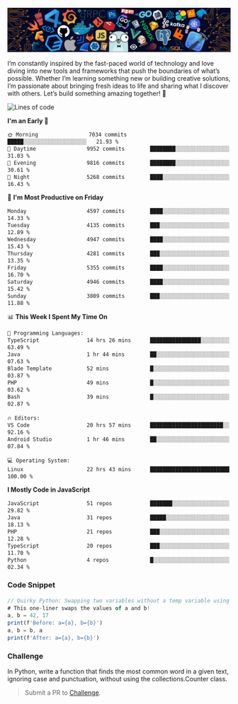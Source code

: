 ![](https://github.com/0x3EF8/0x3EF8/raw/main/images/header_.png)

I’m constantly inspired by the fast-paced world of technology and love diving into new tools and frameworks that push the boundaries of what’s possible. Whether I’m learning something new or building creative solutions, I’m passionate about bringing fresh ideas to life and sharing what I discover with others. Let’s build something amazing together! 🚀

<!--START_SECTION:header-->
![Lines of code](https://img.shields.io/badge/From%20Hello%20World%20I%27ve%20Written-23.1%20million%20lines%20of%20code-blue)

**I'm an Early 🐤** 

```text
🌞 Morning                7034 commits        █████░░░░░░░░░░░░░░░░░░░░   21.93 % 
🌆 Daytime                9952 commits        ████████░░░░░░░░░░░░░░░░░   31.03 % 
🌃 Evening                9816 commits        ████████░░░░░░░░░░░░░░░░░   30.61 % 
🌙 Night                  5268 commits        ████░░░░░░░░░░░░░░░░░░░░░   16.43 % 
```
📅 **I'm Most Productive on Friday** 

```text
Monday                   4597 commits        ████░░░░░░░░░░░░░░░░░░░░░   14.33 % 
Tuesday                  4135 commits        ███░░░░░░░░░░░░░░░░░░░░░░   12.89 % 
Wednesday                4947 commits        ████░░░░░░░░░░░░░░░░░░░░░   15.43 % 
Thursday                 4281 commits        ███░░░░░░░░░░░░░░░░░░░░░░   13.35 % 
Friday                   5355 commits        ████░░░░░░░░░░░░░░░░░░░░░   16.70 % 
Saturday                 4946 commits        ████░░░░░░░░░░░░░░░░░░░░░   15.42 % 
Sunday                   3809 commits        ███░░░░░░░░░░░░░░░░░░░░░░   11.88 % 
```


📊 **This Week I Spent My Time On** 

```text
💬 Programming Languages: 
TypeScript               14 hrs 26 mins      ████████████████░░░░░░░░░   63.49 % 
Java                     1 hr 44 mins        ██░░░░░░░░░░░░░░░░░░░░░░░   07.63 % 
Blade Template           52 mins             █░░░░░░░░░░░░░░░░░░░░░░░░   03.87 % 
PHP                      49 mins             █░░░░░░░░░░░░░░░░░░░░░░░░   03.62 % 
Bash                     39 mins             █░░░░░░░░░░░░░░░░░░░░░░░░   02.87 % 

🔥 Editors: 
VS Code                  20 hrs 57 mins      ███████████████████████░░   92.16 % 
Android Studio           1 hr 46 mins        ██░░░░░░░░░░░░░░░░░░░░░░░   07.84 % 

💻 Operating System: 
Linux                    22 hrs 43 mins      █████████████████████████   100.00 % 
```

**I Mostly Code in JavaScript** 

```text
JavaScript               51 repos            ███████░░░░░░░░░░░░░░░░░░   29.82 % 
Java                     31 repos            █████░░░░░░░░░░░░░░░░░░░░   18.13 % 
PHP                      21 repos            ███░░░░░░░░░░░░░░░░░░░░░░   12.28 % 
TypeScript               20 repos            ███░░░░░░░░░░░░░░░░░░░░░░   11.70 % 
Python                   4 repos             █░░░░░░░░░░░░░░░░░░░░░░░░   02.34 % 
```




<!--END_SECTION:header-->

<!--START_SECTION:footer-->
### Code Snippet
```js
// Quirky Python: Swapping two variables without a temp variable using tuple unpacking
# This one-liner swaps the values of a and b!
a, b = 42, 17
print(f'Before: a={a}, b={b}')
a, b = b, a
print(f'After: a={a}, b={b}')
```
### Challenge
In Python, write a function that finds the most common word in a given text, ignoring case and punctuation, without using the collections.Counter class.
<!--END_SECTION:footer-->
> Submit a PR to [Challenge](https://github.com/mrepol742/challenge/fork).
